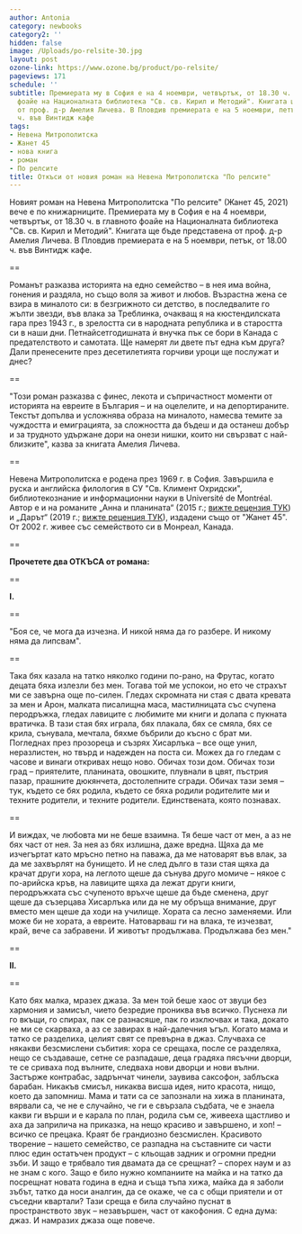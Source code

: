 ```yaml
---
author: Antonia
category: newbooks
category2: ''
hidden: false
image: /Uploads/po-relsite-30.jpg
layout: post
ozone-link: https://www.ozone.bg/product/po-relsite/
pageviews: 171
schedule: ''
subtitle: Премиерата му в София е на 4 ноември, четвъртък, от 18.30 ч. в главното
  фоайе на Националната библиотека "Св. св. Кирил и Методий". Книгата ще бъде представена
  от проф. д-р Амелия Личева. В Пловдив премиерата е на 5 ноември, петък, от 18.00
  ч. във Винтидж кафе
tags:
- Невена Митрополитска
- Жанет 45
- нова книга
- роман
- По релсите
title: Откъси от новия роман на Невена Митрополитска "По релсите"
---
```


Новият роман на Невена Митрополитска "По релсите" (Жанет 45, 2021) вече е по книжарниците. Премиерата му в София е на 4 ноември, четвъртък, от 18.30 ч. в главното фоайе на Националната библиотека "Св. св. Кирил и Методий". Книгата ще бъде представена от проф. д-р Амелия Личева. В Пловдив премиерата е на 5 ноември, петък, от 18.00 ч. във Винтидж кафе. 

\==

Романът разказва историята на едно семейство – в нея има война, гонения и раздяла, но също воля за живот и любов. Възрастна жена се взира в миналото си: в безгрижното си детство, в последвалите го жълти звезди, във влака за Треблинка, очакващ я на кюстендилската гара през 1943 г., в зрелостта си в народната република и в старостта си в наши дни. Петнайсетгодишната ѝ внучка пък се бори в Канада с предателството и самотата. Ще намерят ли двете път една към друга? Дали пренесените през десетилетията горчиви уроци ще послужат и днес? 

\==

"Този роман разказва с финес, лекота и съпричастност моменти от историята на евреите в България – и на оцелелите, и на депортираните. Текстът допълва и усложнява образа на миналото, намесва темите за чуждостта и емиграцията, за сложността да бъдеш и да останеш добър и за трудното удържане дори на онези нишки, които ни свързват с най-близките", казва за книгата Амелия Личева.

\==

Невена Митрополитска е родена през 1969 г. в София. Завършила е руска и английска филология в СУ "Св. Климент Охридски", библиотекознание и информационни науки в Université de Montréal. Автор е и на романите „Анна и планината“ (2015 г.; [вижте рецензия ТУК](https://literaturnirazgovori.com/bookreviews/2019/02/12/10-21-%D1%80%D0%B5%D1%86%D0%B5%D0%BD%D0%B7%D0%B8%D1%8F-%D0%BD%D0%B5%D0%B2%D0%B5%D0%BD%D0%B0-%D0%BC%D0%B8%D1%82%D1%80%D0%BE%D0%BF%D0%BE%D0%BB%D0%B8%D1%82%D1%81%D0%BA%D0%B0-%D0%B0%D0%BD%D0%BD%D0%B0-%D0%B8-%D0%BF%D0%BB%D0%B0%D0%BD%D0%B8%D0%BD%D0%B0%D1%82%D0%B0.html)) и „Дарът“ (2019 г.; [вижте реценция ТУК](https://literaturnirazgovori.com/bookreviews/2019/06/25/10-58-%D1%80%D0%B5%D1%86%D0%B5%D0%BD%D0%B7%D0%B8%D1%8F-%D0%B4%D0%B0%D1%80%D1%8A%D1%82-%D0%BD%D0%B5%D0%B2%D0%B5%D0%BD%D0%B0-%D0%BC%D0%B8%D1%82%D1%80%D0%BE%D0%BF%D0%BE%D0%BB%D0%B8%D1%82%D1%81%D0%BA%D0%B0.html)), издадени също от "Жанет 45". От 2002 г. живее със семейството си в Монреал, Канада.

\==

**Прочетете два ОТКЪСА от романа:**

\==

**I.**

\==

"Боя се, че мога да изчезна. И никой няма да го разбере. И никому няма да липсвам".

\==

Така бях казала на татко няколко години по-рано, на Фрутас, когато децата бяха излезли без мен. Тогава той ме успокои, но ето че страхът ми се завърна още по-силен. Гледах скромната ни стая с двата кревата за мен и Арон, малката писалищна маса, мастилницата със счупена перодръжка, гледах лавиците с любимите ми книги и долапа с пукната вратичка. В тази стая бях играла, бях плакала, бях се смяла, бях се крила, сънувала, мечтала, бяхме бъбрили до късно с брат ми. Погледнах през прозореца и съзрях Хисарлъка – все още унил, неразлистен, но твърд и надежден на поста си. Можех да го гледам с часове и винаги откривах нещо ново. Обичах този дом. Обичах този град – приятелите, планината, овошките, плувнали в цвят, пъстрия пазар, прашните дюкянчета, достолепните сгради. Обичах тази земя – тук, където се бях родила, където се бяха родили родителите ми и техните родители, и техните родители. Единствената, която познавах. 

\==

И виждах, че любовта ми не беше взаимна. Тя беше част от мен, а аз не бях част от нея. За нея аз бях излишна, даже вредна. Щяха да ме изчегъртат като мръсно петно на паважа, да ме натоварят във влак, за да ме захвърлят на бунището. И не след дълго в тази стая щяха да крачат други хора, на леглото щеше да сънува друго момиче – някое с по-арийска кръв, на лавиците щяха да лежат други книги, перодръжката със счупеното връхче щеше да бъде сменена, друг щеше да съзерцава Хисарлъка или да не му обръща внимание, друг вместо мен щеше да ходи на училище. Хората са лесно заменяеми. Или може би не хората, а евреите. Натоварваш ги на влака, те изчезват, край, вече са забравени. И животът продължава. Продължава без мен."

\==

**II.**

\==

Като бях малка, мразех джаза. За мен той беше хаос от звуци без хармония и замисъл, чието безредие прониква във всичко. Пуснеха ли го вкъщи, го спирах, пак се разнасяше, пак го изключвах и така, докато не ми се скарваха, а аз се завирах в най-далечния ъгъл. Когато мама и татко се разделиха, целият свят се превърна в джаз. Случваха се някакви безсмислени събития: хора се срещаха, после се разделяха, нещо се създаваше, сетне се разпадаше, деца градяха пясъчни дворци, те се сриваха под вълните, следваха нови дворци и нови вълни. Застърже контрабас, задрънчат чинели, заувива саксофон, заблъска барабан. Никакъв смисъл, никаква висша идея, нито красота, нищо, което да запомниш. Мама и тати са се запознали на хижа в планината, вярвали са, че не е случайно, че ги е свързала съдбата, че е знаела какви ги върши и е карала по план, родила съм се, живееха щастливо и аха да заприлича на приказка, на нещо красиво и завършено, и хоп! – всичко се прецака. Краят бе грандиозно безсмислен. Красивото творение – нашето семейство, се разпадна на съставните си части плюс един остатъчен продукт – с кльощав задник и огромни предни зъби. И защо е трябвало тия двамата да се срещнат? – спорех наум и аз не знам с кого. Защо е било нужно компаниите на майка и на татко да посрещнат новата година в една и съща тъпа хижа, майка да я заболи зъбът, татко да носи аналгин, да се окаже, че са с общи приятели и от съседни квартали? Тази среща е била случайно пуснат в пространството звук – незавършен, част от какофония. С една дума: джаз. И намразих джаза още повече.